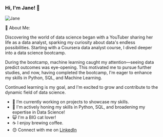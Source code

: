 ### Hi, I'm Jane! 👋

![Jane](https://github.com/jjanekkim/jjanekkim/assets/131236137/7e43e5c9-1229-4857-b2c2-cb90a26bc6d9)

🌺 About Me:

Discovering the world of data science began with a YouTuber sharing her life as a data analyst, sparking my curiosity about data's endless possibilities. Starting with a Coursera data analyst course, I dived deeper into a data science bootcamp.

During the bootcamp, machine learning caught my attention—seeing data predict outcomes was eye-opening. This motivated me to pursue further studies, and now, having completed the bootcamp, I'm eager to enhance my skills in Python, SQL, and Machine Learning.

Continued learning is my goal, and I'm excited to grow and contribute to the dynamic field of data science.

- 🔭 I’m currently working on projects to showcase my skills.
- 🌱 I'm actively honing my skills in Python, SQL, and broadening my expertise in Data Science!
- 😺 I'm a BIG cat lover!
- ☕️ I enjoy brewing coffee.
- 😊 Connect with me on [LinkedIn](www.linkedin.com/in/janekim045)
<!--
**jjanekkim/jjanekkim** is a ✨ _special_ ✨ repository because its `README.md` (this file) appears on your GitHub profile.

Here are some ideas to get you started:

- 🔭 I’m currently working on ...
- 🌱 I’m currently learning ...
- 👯 I’m looking to collaborate on ...
- 🤔 I’m looking for help with ...
- 💬 Ask me about ...
- 📫 How to reach me: ...
- 😄 Pronouns: ...
- ⚡ Fun fact: ...
-->
